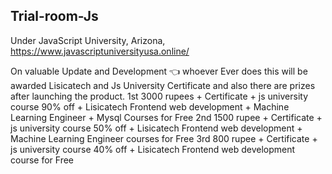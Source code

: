 ## Trial-room-Js
Under  JavaScript University, Arizona, https://www.javascriptuniversityusa.online/

On valuable Update and Development 👈 whoever Ever does this will be awarded Lisicatech and Js University Certificate 
 and also there are prizes after launching the product.
   1st 3000 rupees + Certificate + js university course 90% off + Lisicatech Frontend web development + Machine Learning Engineer + Mysql  Courses for Free
   2nd 1500 rupee + Certificate + js university course 50% off  + Lisicatech Frontend web development + Machine Learning Engineer courses for Free
   3rd 800  rupee + Certificate + js university course 40% off  + Lisicatech Frontend web development course for Free
